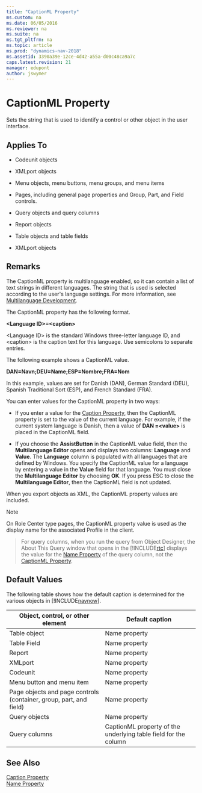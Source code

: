 ```yaml
---
title: "CaptionML Property"
ms.custom: na
ms.date: 06/05/2016
ms.reviewer: na
ms.suite: na
ms.tgt_pltfrm: na
ms.topic: article
ms.prod: "dynamics-nav-2018"
ms.assetid: 3390a39e-12ce-4d42-a55a-d00c48ca9a7c
caps.latest.revision: 21
manager: edupont
author: jswymer
---
```

# CaptionML Property
Sets the string that is used to identify a control or other object in the user interface.  

## Applies To  

-   Codeunit objects  

-   XMLport objects  

-   Menu objects, menu buttons, menu groups, and menu items  

-   Pages, including general page properties and Group, Part, and Field controls.  

-   Query objects and query columns  

-   Report objects  

-   Table objects and table fields  

-   XMLport objects  

## Remarks  
 The CaptionML property is multilanguage enabled, so it can contain a list of text strings in different languages. The string that is used is selected according to the user's language settings. For more information, see [Multilanguage Development](Multilanguage-Development.md).  

 The CaptionML property has the following format.  

 **\<Language ID>=\<caption>**  

 \<Language ID> is the standard Windows three-letter language ID, and \<caption> is the caption text for this language. Use semicolons to separate entries.  

 The following example shows a CaptionML value.  

 **DAN=Navn;DEU=Name;ESP=Nombre;FRA=Nom**  

 In this example, values are set for Danish \(DAN\), German Standard \(DEU\), Spanish Traditional Sort \(ESP\), and French Standard \(FRA\).  

 You can enter values for the CaptionML property in two ways:  

-   If you enter a value for the [Caption Property](Caption-Property.md), then the CaptionML property is set to the value of the current language. For example, if the current system language is Danish, then a value of **DAN =\<value>** is placed in the CaptionML field.  

-   If you choose the **AssistButton** in the CaptionML value field, then the **Multilanguage Editor** opens and displays two columns: **Language** and **Value**. The **Language** column is populated with all languages that are defined by Windows. You specify the CaptionML value for a language by entering a value in the **Value** field for that language. You must close the **Multilanguage Editor** by choosing **OK**. If you press ESC to close the **Multilanguage Editor**, then the CaptionML field is not updated.  

 When you export objects as XML, the CaptionML property values are included.  

> [!NOTE]  
>  On Role Center type pages, the CaptionML property value is used as the display name for the associated Profile in the client.

>  For query columns, when you run the query from Object Designer, the About This Query window that opens in the [!INCLUDE[rtc](includes/rtc_md.md)] displays the value for the [Name Property](Name-Property.md) of the query column, not the [CaptionML Property](CaptionML-Property.md).  

## Default Values  
 The following table shows how the default caption is determined for the various objects in [!INCLUDE[navnow](includes/navnow_md.md)].  

|Object, control, or other element|Default caption|  
|---------------------------------------|---------------------|  
|Table object|Name property|  
|Table Field|Name property|  
|Report|Name property|  
|XMLport|Name property|  
|Codeunit|Name property|  
|Menu button and menu item|Name property|  
|Page objects and page controls \(container, group, part, and field\)|Name property|  
|Query objects|Name property|  
|Query columns|CaptionML property of the underlying table field for the column|  

## See Also  
 [Caption Property](Caption-Property.md)   
 [Name Property](Name-Property.md)
